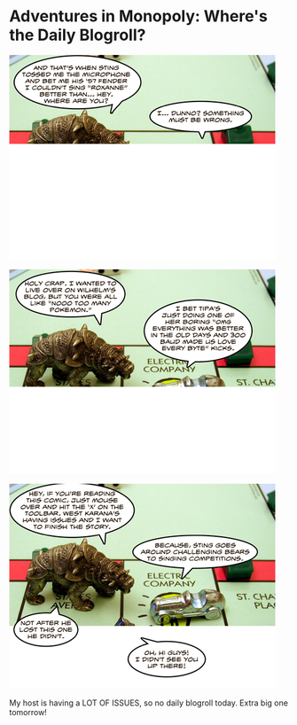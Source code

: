 # Adventures in Monopoly: Where's the Daily Blogroll?

![panel1](../uploads/2009/05/panel1.jpg "panel1")

![panel1](../uploads/2009/05/panel2.jpg "panel1")

![panel1](../uploads/2009/05/panel3.jpg "panel1")

My host is having a LOT OF ISSUES, so no daily blogroll today. Extra big one tomorrow!

